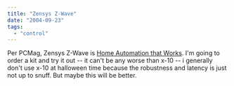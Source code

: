 ```yaml
---
title: "Zensys Z-Wave"
date: "2004-09-23"
tags: 
  - "control"
---
```


Per PCMag, Zensys Z-Wave is [Home Automation that Works](http://www.pcmag.com/article2/0,1759,1645232,00.asp?kc=PCRSS02129TX1K0000530 "Home Automation that Works"). I'm going to order a kit and try it out -- it can't be any worse than x-10 -- i generally don't use x-10 at halloween time because the robustness and latency is just not up to snuff. But maybe this will be better.
